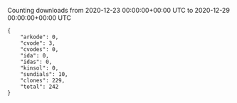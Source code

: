 
Counting downloads from 2020-12-23 00:00:00+00:00 UTC to 2020-12-29 00:00:00+00:00 UTC

```
{
    "arkode": 0,
    "cvode": 3,
    "cvodes": 0,
    "ida": 0,
    "idas": 0,
    "kinsol": 0,
    "sundials": 10,
    "clones": 229,
    "total": 242
}
```
